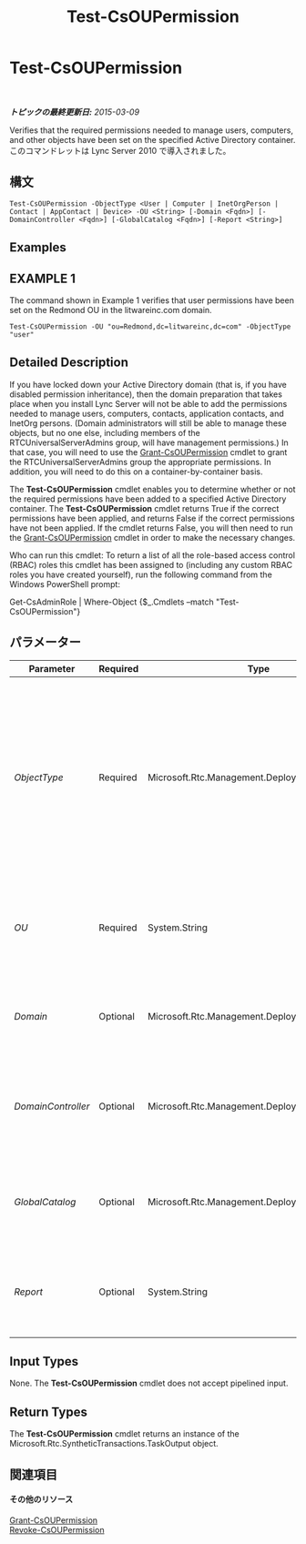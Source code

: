﻿---
title: Test-CsOUPermission
TOCTitle: Test-CsOUPermission
ms:assetid: 9908eac9-765e-4406-bb6b-0e4dd07f85f8
ms:mtpsurl: https://technet.microsoft.com/ja-jp/library/Gg398787(v=OCS.15)
ms:contentKeyID: 48272973
ms.date: 05/19/2016
mtps_version: v=OCS.15
ms.translationtype: HT
---

# Test-CsOUPermission

 

_**トピックの最終更新日:** 2015-03-09_

Verifies that the required permissions needed to manage users, computers, and other objects have been set on the specified Active Directory container. このコマンドレットは Lync Server 2010 で導入されました。

## 構文

    Test-CsOUPermission -ObjectType <User | Computer | InetOrgPerson | Contact | AppContact | Device> -OU <String> [-Domain <Fqdn>] [-DomainController <Fqdn>] [-GlobalCatalog <Fqdn>] [-Report <String>]

## Examples

## EXAMPLE 1

The command shown in Example 1 verifies that user permissions have been set on the Redmond OU in the litwareinc.com domain.

    Test-CsOUPermission -OU "ou=Redmond,dc=litwareinc,dc=com" -ObjectType "user"

## Detailed Description

If you have locked down your Active Directory domain (that is, if you have disabled permission inheritance), then the domain preparation that takes place when you install Lync Server will not be able to add the permissions needed to manage users, computers, contacts, application contacts, and InetOrg persons. (Domain administrators will still be able to manage these objects, but no one else, including members of the RTCUniversalServerAdmins group, will have management permissions.) In that case, you will need to use the [Grant-CsOUPermission](grant-csoupermission.md) cmdlet to grant the RTCUniversalServerAdmins group the appropriate permissions. In addition, you will need to do this on a container-by-container basis.

The **Test-CsOUPermission** cmdlet enables you to determine whether or not the required permissions have been added to a specified Active Directory container. The **Test-CsOUPermission** cmdlet returns True if the correct permissions have been applied, and returns False if the correct permissions have not been applied. If the cmdlet returns False, you will then need to run the [Grant-CsOUPermission](grant-csoupermission.md) cmdlet in order to make the necessary changes.

Who can run this cmdlet: To return a list of all the role-based access control (RBAC) roles this cmdlet has been assigned to (including any custom RBAC roles you have created yourself), run the following command from the Windows PowerShell prompt:

Get-CsAdminRole | Where-Object {$\_.Cmdlets –match "Test-CsOUPermission"}

## パラメーター


<table>
<colgroup>
<col style="width: 25%" />
<col style="width: 25%" />
<col style="width: 25%" />
<col style="width: 25%" />
</colgroup>
<thead>
<tr class="header">
<th>Parameter</th>
<th>Required</th>
<th>Type</th>
<th>Description</th>
</tr>
</thead>
<tbody>
<tr class="odd">
<td><p><em>ObjectType</em></p></td>
<td><p>Required</p></td>
<td><p>Microsoft.Rtc.Management.Deployment.ObjectType</p></td>
<td><p>Type of object to be checked. Valid values are:</p>
<p>User</p>
<p>Computer</p>
<p>Contact</p>
<p>AppContact</p>
<p>InetOrgPerson</p>
<p>To check multiple objects in the same kind, separate the object types by using commas: -ObjectType &quot;user&quot;,&quot;computer&quot;,&quot;contact&quot;.</p></td>
</tr>
<tr class="even">
<td><p><em>OU</em></p></td>
<td><p>Required</p></td>
<td><p>System.String</p></td>
<td><p>Distinguished name of the organizational unit (OU) to be checked. For example: -OU &quot;ou=Redmond,dc=litwareinc,dc=com&quot;.</p>
<p>Note that you can only check a single OU per command.</p></td>
</tr>
<tr class="odd">
<td><p><em>Domain</em></p></td>
<td><p>Optional</p></td>
<td><p>Microsoft.Rtc.Management.Deploy.Fqdn</p></td>
<td><p>Name of the domain where the OU to be checked is located. If this parameter is not included, then the <strong>Test-CsOUPermission</strong> cmdlet will look for the OU on the current domain.</p></td>
</tr>
<tr class="even">
<td><p><em>DomainController</em></p></td>
<td><p>Optional</p></td>
<td><p>Microsoft.Rtc.Management.Deploy.Fqdn</p></td>
<td><p>Fully qualified domain name (FQDN) of a domain controller in your domain. This parameter is not required if you are running the <strong>Test-CsOUPermission</strong> cmdlet on a computer with an account in your domain.</p></td>
</tr>
<tr class="odd">
<td><p><em>GlobalCatalog</em></p></td>
<td><p>Optional</p></td>
<td><p>Microsoft.Rtc.Management.Deploy.Fqdn</p></td>
<td><p>FQDN of a global catalog server in your domain. This parameter is not required if you are running the <strong>Test-CsOUPermission</strong> cmdlet on a computer with an account in your domain.</p></td>
</tr>
<tr class="even">
<td><p><em>Report</em></p></td>
<td><p>Optional</p></td>
<td><p>System.String</p></td>
<td><p>Enables you to specify a file path for the log file created when the cmdlet runs. For example: -Report &quot;C:\Logs\OUPermissions.html&quot;. If this file already exists, it will be overwritten when you run the cmdlet.</p></td>
</tr>
</tbody>
</table>


## Input Types

None. The **Test-CsOUPermission** cmdlet does not accept pipelined input.

## Return Types

The **Test-CsOUPermission** cmdlet returns an instance of the Microsoft.Rtc.SyntheticTransactions.TaskOutput object.

## 関連項目

#### その他のリソース

[Grant-CsOUPermission](grant-csoupermission.md)  
[Revoke-CsOUPermission](revoke-csoupermission.md)

